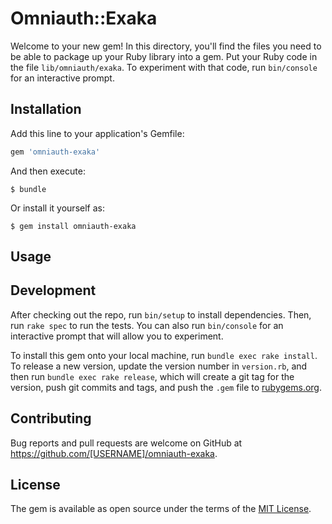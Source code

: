 # Omniauth::Exaka

Welcome to your new gem! In this directory, you'll find the files you need to be able to package up your Ruby library into a gem. Put your Ruby code in the file `lib/omniauth/exaka`. To experiment with that code, run `bin/console` for an interactive prompt.


## Installation

Add this line to your application's Gemfile:

```ruby
gem 'omniauth-exaka'
```

And then execute:

    $ bundle

Or install it yourself as:

    $ gem install omniauth-exaka

## Usage

## Development

After checking out the repo, run `bin/setup` to install dependencies. Then, run `rake spec` to run the tests. You can also run `bin/console` for an interactive prompt that will allow you to experiment.

To install this gem onto your local machine, run `bundle exec rake install`. To release a new version, update the version number in `version.rb`, and then run `bundle exec rake release`, which will create a git tag for the version, push git commits and tags, and push the `.gem` file to [rubygems.org](https://rubygems.org).

## Contributing

Bug reports and pull requests are welcome on GitHub at https://github.com/[USERNAME]/omniauth-exaka.


## License

The gem is available as open source under the terms of the [MIT License](http://opensource.org/licenses/MIT).

